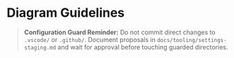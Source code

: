 # Diagram Guidelines

> **Configuration Guard Reminder:** Do not commit direct changes to `.vscode/` or `.github/`. Document proposals in `docs/tooling/settings-staging.md` and wait for approval before touching guarded directories.
